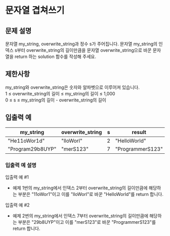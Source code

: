 # 문자열 겹쳐쓰기
## 문제 설명
문자열 my_string, overwrite_string과 정수 s가 주어집니다. 문자열 my_string의 인덱스 s부터 overwrite_string의 길이만큼을 문자열 overwrite_string으로 바꾼 문자열을 return 하는 solution 함수를 작성해 주세요.

## 제한사항
my_string와 overwrite_string은 숫자와 알파벳으로 이루어져 있습니다.  
1 ≤ overwrite_string의 길이 ≤ my_string의 길이 ≤ 1,000  
0 ≤ s ≤ my_string의 길이 - overwrite_string의 길이

## 입출력 예
|my_string|overwrite_string|s|result|
|------|------|---|------|
|"He11oWor1d"|"lloWorl"|2|"HelloWorld"|
|"Program29b8UYP"|"merS123"|7|"ProgrammerS123"|

### 입출력 예 설명
입출력 예 #1
- 예제 1번의 my_string에서 인덱스 2부터 overwrite_string의 길이만큼에 해당하는 부분은 "11oWor1"이고 이를 "lloWorl"로 바꾼 "HelloWorld"를 return 합니다.

입출력 예 #2
- 예제 2번의 my_string에서 인덱스 7부터 overwrite_string의 길이만큼에 해당하는 부분은 "29b8UYP"이고 이를 "merS123"로 바꾼 "ProgrammerS123"를 return 합니다.
